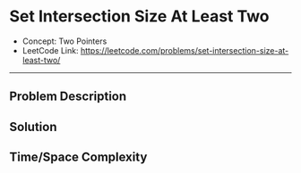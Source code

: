 # Set Intersection Size At Least Two

- Concept: Two Pointers
- LeetCode Link: https://leetcode.com/problems/set-intersection-size-at-least-two/

---

## Problem Description

## Solution

## Time/Space Complexity

